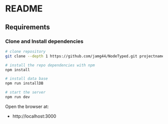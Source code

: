 #  README

##  Requirements

  

###  Clone and Install dependencies

  

```bash
# clone repository
git clone --depth 1 https://github.com/jamg44/NodeTyped.git projectname

# install the repo dependencies with npm
npm install

# install data base
npm run installDB   

# start the server
npm run dev

```
Open the browser at:

* http://localhost:3000
